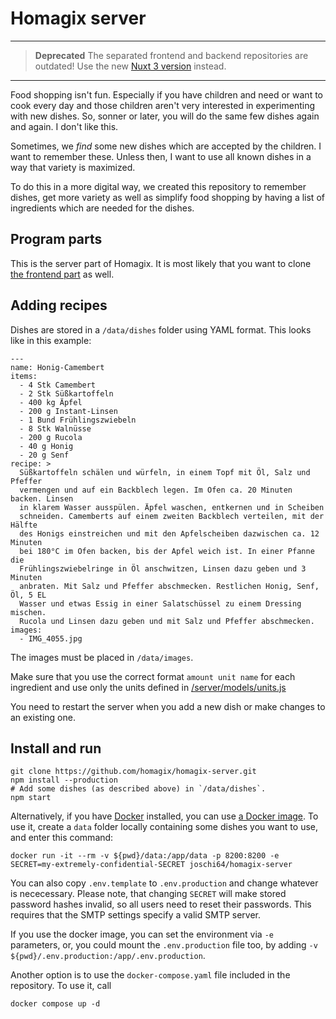 # Homagix server

---
> **Deprecated**
> The separated frontend and backend repositories are outdated! Use the new [Nuxt 3 version](https://github.com/homagix/homagix) instead.
---

Food shopping isn't fun. Especially if you have children and need or want to cook every day and those children aren't very interested in experimenting with new dishes. So, sonner or later, you will do the same few dishes again and again. I don't like this.

Sometimes, we _find_ some new dishes which are accepted by the children. I want to remember these. Unless then, I want to use all known dishes in a way that variety is maximized.

To do this in a more digital way, we created this repository to remember dishes, get more variety as well as simplify food shopping by having a list of ingredients which are needed for the dishes.

## Program parts

This is the server part of Homagix. It is most likely that you want to clone [the frontend part](https://github.com/homagix/homagix-frontend) as well.

## Adding recipes

Dishes are stored in a `/data/dishes` folder using YAML format. This looks like in this example:

    ---
    name: Honig-Camembert
    items:
      - 4 Stk Camembert
      - 2 Stk Süßkartoffeln
      - 400 kg Äpfel
      - 200 g Instant-Linsen
      - 1 Bund Frühlingszwiebeln
      - 8 Stk Walnüsse
      - 200 g Rucola
      - 40 g Honig
      - 20 g Senf
    recipe: >
      Süßkartoffeln schälen und würfeln, in einem Topf mit Öl, Salz und Pfeffer
      vermengen und auf ein Backblech legen. Im Ofen ca. 20 Minuten backen. Linsen
      in klarem Wasser ausspülen. Äpfel waschen, entkernen und in Scheiben
      schneiden. Camemberts auf einem zweiten Backblech verteilen, mit der Hälfte
      des Honigs einstreichen und mit den Apfelscheiben dazwischen ca. 12 Minuten
      bei 180°C im Ofen backen, bis der Apfel weich ist. In einer Pfanne die
      Frühlingszwiebelringe in Öl anschwitzen, Linsen dazu geben und 3 Minuten
      anbraten. Mit Salz und Pfeffer abschmecken. Restlichen Honig, Senf, Öl, 5 EL
      Wasser und etwas Essig in einer Salatschüssel zu einem Dressing mischen.
      Rucola und Linsen dazu geben und mit Salz und Pfeffer abschmecken.
    images:
      - IMG_4055.jpg

The images must be placed in `/data/images`.

Make sure that you use the correct format `amount unit name` for each ingredient and use only the units
defined in [/server/models/units.js](./blob/master/server/models/units.js)

You need to restart the server when you add a new dish or make changes to an existing one.

## Install and run

    git clone https://github.com/homagix/homagix-server.git
    npm install --production
    # Add some dishes (as described above) in `/data/dishes`.
    npm start

Alternatively, if you have [Docker](https://docs.docker.com/get-docker/) installed, you can use [a Docker image](https://hub.docker.com/r/joschi64/homagix-server). To use it, create a `data` folder locally containing some dishes you want to use, and enter this command:

    docker run -it --rm -v ${pwd}/data:/app/data -p 8200:8200 -e SECRET=my-extremely-confidential-SECRET joschi64/homagix-server

You can also copy `.env.template` to `.env.production` and change whatever is nececessary. Please note, that changing `SECRET` will make stored password hashes invalid, so all users need to reset their passwords. This requires that the SMTP settings specify a valid SMTP server.

If you use the docker image, you can set the environment via `-e` parameters, or, you could mount the `.env.production` file too, by adding `-v ${pwd}/.env.production:/app/.env.production`.

Another option is to use the `docker-compose.yaml` file included in the repository. To use it, call

    docker compose up -d
